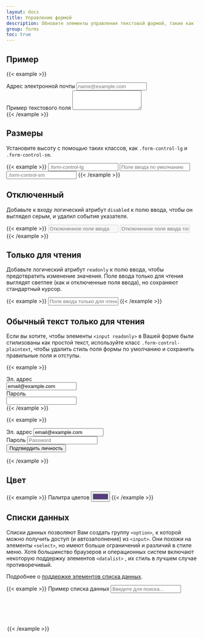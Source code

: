 ```yaml
---
layout: docs
title: Управление формой
description: Обновите элементы управления текстовой формой, такие как `<input>` и `<textarea>`, с помощью настраиваемых стилей, размеров, состояний фокуса и т.д.
group: forms
toc: true
---
```


## Пример

{{< example >}}
<div class="mb-3">
  <label for="exampleFormControlInput1" class="form-label">Адрес электронной почты</label>
  <input type="email" class="form-control" id="exampleFormControlInput1" placeholder="name@example.com">
</div>
<div class="mb-3">
  <label for="exampleFormControlTextarea1" class="form-label">Пример текстового поля</label>
  <textarea class="form-control" id="exampleFormControlTextarea1" rows="3"></textarea>
</div>
{{< /example >}}

## Размеры

Установите высоту с помощью таких классов, как `.form-control-lg` и `.form-control-sm`.

{{< example >}}
<input class="form-control form-control-lg" type="text" placeholder=".form-control-lg" aria-label="Пример .form-control-lg">
<input class="form-control" type="text" placeholder="Поле ввода по умолчанию" aria-label="пример ввода по умолчанию">
<input class="form-control form-control-sm" type="text" placeholder=".form-control-sm" aria-label="Пример .form-control-sm">
{{< /example >}}

## Отключенный

Добавьте к входу логический атрибут `disabled` к полю ввода, чтобы он выглядел серым, и удалил события указателя.

{{< example >}}
<input class="form-control" type="text" placeholder="Отключенное поле ввода" aria-label="Пример отключенного поля входа" disabled>
<input class="form-control" type="text" placeholder="Отключенное поле ввода только для чтения" aria-label="Пример отключенного поля входа" disabled readonly>
{{< /example >}}

## Только для чтения

Добавьте логический атрибут `readonly` к полю ввода, чтобы предотвратить изменение значения. Поле ввода только для чтения выглядят светлее (как и отключенные поля ввода), но сохраняют стандартный курсор.

{{< example >}}
<input class="form-control" type="text" placeholder="Поле ввода только для чтения..." aria-label="пример поля ввода только для чтения" readonly>
{{< /example >}}

## Обычный текст только для чтения

Если вы хотите, чтобы элементы `<input readonly>` в Вашей форме были стилизованы как простой текст, используйте класс `.form-control-plaintext`, чтобы удалить стиль поля формы по умолчанию и сохранить правильные поля и отступы.

{{< example >}}
  <div class="mb-3 row">
    <label for="staticEmail" class="col-sm-2 col-form-label">Эл. адрес</label>
    <div class="col-sm-10">
      <input type="text" readonly class="form-control-plaintext" id="staticEmail" value="email@example.com">
    </div>
  </div>
  <div class="mb-3 row">
    <label for="inputPassword" class="col-sm-2 col-form-label">Пароль</label>
    <div class="col-sm-10">
      <input type="password" class="form-control" id="inputPassword">
    </div>
  </div>
{{< /example >}}

{{< example >}}
<form class="row g-3">
  <div class="col-auto">
    <label for="staticEmail2" class="visually-hidden">Эл. адрес</label>
    <input type="text" readonly class="form-control-plaintext" id="staticEmail2" value="email@example.com">
  </div>
  <div class="col-auto">
    <label for="inputPassword2" class="visually-hidden">Пароль</label>
    <input type="password" class="form-control" id="inputPassword2" placeholder="Password">
  </div>
  <div class="col-auto">
    <button type="submit" class="btn btn-primary mb-3">Подтвердить личность</button>
  </div>
</form>
{{< /example >}}

## Цвет

{{< example >}}
<label for="exampleColorInput" class="form-label">Палитра цветов</label>
<input type="color" class="form-control form-control-color" id="exampleColorInput" value="#563d7c" title="Выбери свой цвет">
{{< /example >}}

## Списки данных

Списки данных позволяют Вам создать группу `<option>`, к которой можно получить доступ (и автозаполнение) из `<input>`. Они похожи на элементы `<select>`, но имеют больше ограничений и различий в стиле меню. Хотя большинство браузеров и операционных систем включают некоторую поддержку элементов `<datalist>` , их стиль в лучшем случае противоречивый.

Подробнее о [поддержке элементов списка данных](https://caniuse.com/#feat=datalist).

{{< example >}}
<label for="exampleDataList" class="form-label">Пример списка данных</label>
<input class="form-control" list="datalistOptions" id="exampleDataList" placeholder="Введите для поиска...">
<datalist id="datalistOptions">
  <option value="Москва">
  <option value="Санкт-Петербург">
  <option value="Брянск">
  <option value="Екатеринбург">
  <option value="Волгоград">
</datalist>
{{< /example >}}
